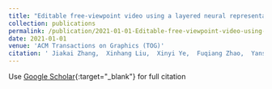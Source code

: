 ```yaml
---
title: "Editable free-viewpoint video using a layered neural representation"
collection: publications
permalink: /publication/2021-01-01-Editable-free-viewpoint-video-using-a-layered-neural-representation
date: 2021-01-01
venue: 'ACM Transactions on Graphics (TOG)'
citation: ' Jiakai Zhang,  Xinhang Liu,  Xinyi Ye,  Fuqiang Zhao,  Yanshun Zhang,  Minye Wu,  Yingliang Zhang,  Lan Xu,  Jingyi Yu, &quot;Editable free-viewpoint video using a layered neural representation.&quot; ACM Transactions on Graphics (TOG), 2021.'
---
```

Use [Google Scholar](https://scholar.google.com/scholar?q=Editable+free+viewpoint+video+using+a+layered+neural+representation){:target="_blank"} for full citation